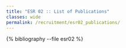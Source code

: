 ```yaml
---
title: "ESR 02 :: List of Publications"
classes: wide
permalink: /recruitment/esr02_publications/
---
```

{% bibliography --file esr02 %}